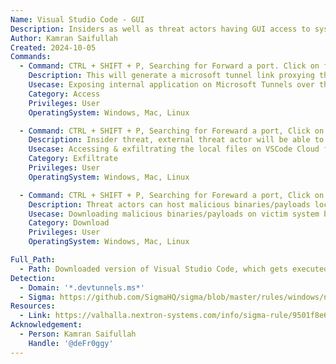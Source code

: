 ```yaml
---
Name: Visual Studio Code - GUI
Description: Insiders as well as threat actors having GUI access to system can leverage this technique to create Visual Studio Tunnel links to exfiltrate the data.
Author: Kamran Saifullah
Created: 2024-10-05
Commands:
  - Command: CTRL + SHIFT + P, Searching for Forward a port. Click on forward the port and provide a local port which is required to be exposed over the internet.
    Description: This will generate a microsoft tunnel link proxying the traffic to the local binded port.
    Usecase: Exposing internal application on Microsoft Tunnels over the internet.  
    Category: Access
    Privileges: User
    OperatingSystem: Windows, Mac, Linux

  - Command: CTRL + SHIFT + P, Searching for Foreward a port, Click on forward the port and provide a local port on which a local server is running. An example, 'python -m http.server 8080'.  
    Description: Insider threat, external threat actor will be able to expose the local system over the internet and exfiltrate the sensitive files.
    Usecase: Accessing & exfiltrating the local files on VSCode Cloud for Data Exfiltration.
    Category: Exfiltrate
    Privileges: User
    OperatingSystem: Windows, Mac, Linux

  - Command: CTRL + SHIFT + P, Searching for Foreward a port, Click on forward the port and provide a local port on which a local server is running. An example, 'python -m http.server 8080'.  
    Description: Threat actors can host malicious binaries/payloads locally and can use Microsoft Tunnels domains to download them onto the victim machine. 
    Usecase: Downloading malicious binaries/payloads on victim system by hosting them locally. 
    Category: Download
    Privileges: User
    OperatingSystem: Windows, Mac, Linux

Full_Path:
  - Path: Downloaded version of Visual Studio Code, which gets executed anywhere on the system.
Detection:
  - Domain: '*.devtunnels.ms*'
  - Sigma: https://github.com/SigmaHQ/sigma/blob/master/rules/windows/network_connection/net_connection_win_domain_devtunnels.yml
Resources:
  - Link: https://valhalla.nextron-systems.com/info/sigma-rule/9501f8e6-8e3d-48fc-a8a6-1089dd5d7ef4
Acknowledgement:
  - Person: Kamran Saifullah
    Handle: '@deFr0ggy'
---
```

